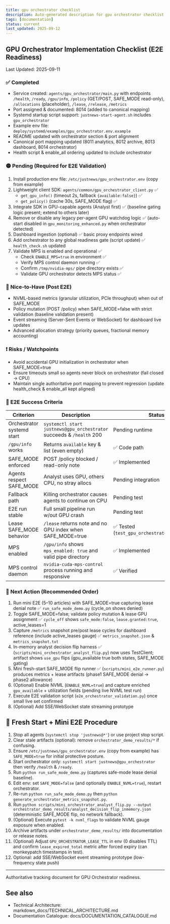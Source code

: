 ```yaml
---
title: gpu orchestrator checklist
description: Auto-generated description for gpu orchestrator checklist
tags: [documentation]
status: current
last_updated: 2025-09-12
---
```


## GPU Orchestrator Implementation Checklist (E2E Readiness)

Last Updated: 2025-09-11

### ✅ Completed
- Service created: `agents/gpu_orchestrator/main.py` with endpoints `/health`, `/ready`, `/gpu/info`, `/policy` (GET/POST, SAFE_MODE read-only), `/allocations` (placeholder), `/lease`, `/release`, `/metrics`
- Port assigned & documented: 8014 (added to canonical mapping)
- Systemd startup script support: `justnews-start-agent.sh` includes `gpu_orchestrator`
- Example env file: `deploy/systemd/examples/gpu_orchestrator.env.example`
- README updated with orchestrator section & port alignment
- Canonical port mapping updated (8011 analytics, 8012 archive, 8013 dashboard, 8014 orchestrator)
- Health script & enable_all ordering updated to include orchestrator

### 🟡 Pending (Required for E2E Validation)
1. Install production env file: `/etc/justnews/gpu_orchestrator.env` (copy from example)
2. Lightweight client SDK: `agents/common/gpu_orchestrator_client.py` ✅
   - `get_gpu_info()` (timeout 2s, fallback `{available:false}`) ✅
   - `get_policy()` (cache 30s, SAFE_MODE flag) ✅
3. Integrate SDK in GPU-capable agents (Analyst first) ✅ (baseline gating logic present; extend to others later)
4. Remove or disable any legacy per-agent GPU watchdog logic ✅ (auto-start disabled in `gpu_monitoring_enhanced.py` when orchestrator detected)
5. Dashboard ingestion (optional) ✅ basic proxy endpoints wired
6. Add orchestrator to any global readiness gate (script update) ✅ `health_check.sh` updated
7. Validate MPS is enabled and operational ✅
   - Check `ENABLE_MPS=true` in environment ✅
   - Verify MPS control daemon running ✅
   - Confirm `/tmp/nvidia-mps/` pipe directory exists ✅
   - Validate GPU orchestrator detects MPS status ✅

### 🔵 Nice-to-Have (Post E2E)
- NVML-based metrics (granular utilization, PCIe throughput) when out of SAFE_MODE
- Policy mutation (POST /policy) when SAFE_MODE=false with strict validation (baseline validation present)
- Event streaming (Server-Sent Events or WebSocket) for dashboard live updates
- Advanced allocation strategy (priority queues, fractional memory accounting)

### ❗ Risks / Watchpoints
- Avoid accidental GPU initialization in orchestrator when SAFE_MODE=true
- Ensure timeouts small so agents never block on orchestrator (fail closed → CPU)
- Maintain single authoritative port mapping to prevent regression (update health_check & enable_all kept aligned)

### 🧪 E2E Success Criteria
| Criterion | Description | Status |
|-----------|-------------|--------|
| Orchestrator systemd start | `systemctl start justnews@gpu_orchestrator` succeeds & `/health` 200 | Pending runtime
| `/gpu/info` works | Returns `available` key & list (even empty) | ✅ Code path
| SAFE_MODE enforced | POST /policy blocked / read-only note | ✅ Implemented
| Agents respect SAFE_MODE | Analyst uses GPU, others CPU, no stray allocs | Pending integration
| Fallback path | Killing orchestrator causes agents to continue on CPU | Pending test
| E2E run stable | Full small pipeline run w/out GPU crash | Pending test
| Lease SAFE_MODE behavior | `/lease` returns note and no GPU index when SAFE_MODE=true | ✅ Tested (`test_gpu_orchestrator_leasing.py`)
| MPS enabled | `/gpu/info` shows `mps_enabled: true` and valid pipe directory | ✅ Implemented
| MPS control daemon | `nvidia-cuda-mps-control` process running and responsive | ✅ Verified

### 📌 Next Action (Recommended Order)
1. Run mini E2E (5–10 articles) with SAFE_MODE=true capturing lease denial note ✅ `run_safe_mode_demo.py` (cycle_on shows denied)
2. Toggle SAFE_MODE=false; validate policy mutation & lease GPU assignment ✅ `cycle_off` shows `safe_mode:false`, `lease.granted:true`, active_leases=1
3. Capture `/metrics` snapshot pre/post lease cycles for dashboard reference (include active_leases gauge) ✅ `metrics_snapshot.json` & `metrics_snapshot.txt`
4. In-memory analyst decision flip harness ✅ (`scripts/mini_orchestrator_analyst_flip.py`) now uses TestClient; artifact shows `use_gpu` flips (gpu_available true both states, SAFE_MODE gating)
5. Mini fresh-start SAFE_MODE flip runner ✅ (`scripts/mini_e2e_runner.py`) produces metrics + lease artifacts (phase1 SAFE_MODE denial → phase2 allowance)
5. (Optional) Enable NVML (`ENABLE_NVML=true`) and capture enriched `gpu_available` + utilization fields (pending live NVML test run)
6. Execute E2E validation script (`e2e_orchestrator_validation.py`) once small live set confirmed
7. (Optional) Add SSE/WebSocket state streaming prototype

## 🔄 Fresh Start + Mini E2E Procedure
1. Stop all agents (`systemctl stop 'justnews@*'`) or use project stop script.
2. Clear stale artifacts (optional): remove `orchestrator_demo_results/*` if confusing.
3. Ensure `/etc/justnews/gpu_orchestrator.env` (copy from example) has `SAFE_MODE=true` for initial protective posture.
4. Start orchestrator only: `systemctl start justnews@gpu_orchestrator` then verify `/health` & `/ready`.
5. Run `python run_safe_mode_demo.py` (captures safe-mode lease denial baseline).
6. Edit env: set `SAFE_MODE=false` (and optionally `ENABLE_NVML=true`), restart orchestrator.
7. Re-run `python run_safe_mode_demo.py` then `python generate_orchestrator_metrics_snapshot.py`.
8. Run `python scripts/mini_orchestrator_analyst_flip.py --output orchestrator_demo_results/analyst_decision_flip_inmemory.json` (deterministic SAFE_MODE flip, no network fallback).
9. (Optional) Execute `pytest -k nvml_flags` to validate NVML gauge exposure when enabled.
10. Archive artifacts under `orchestrator_demo_results/` into documentation or release notes.
11. (Optional) Adjust `GPU_ORCHESTRATOR_LEASE_TTL` in env (0 disables TTL) and confirm `lease_expired_total` metric after forced expiry (can monkeypatch timestamps in test).
6. Optional: add SSE/WebSocket event streaming prototype (low-frequency state push)

---
Authoritative tracking document for GPU Orchestrator readiness.

## See also

- Technical Architecture: markdown_docs/TECHNICAL_ARCHITECTURE.md
- Documentation Catalogue: docs/DOCUMENTATION_CATALOGUE.md

